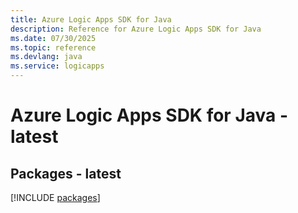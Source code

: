```yaml
---
title: Azure Logic Apps SDK for Java
description: Reference for Azure Logic Apps SDK for Java
ms.date: 07/30/2025
ms.topic: reference
ms.devlang: java
ms.service: logicapps
---
```

# Azure Logic Apps SDK for Java - latest
## Packages - latest
[!INCLUDE [packages](logic-apps-index.md)]